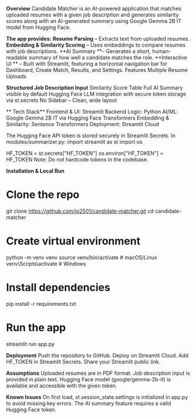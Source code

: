 **Overview**
Candidate Matcher is an AI-powered application that matches uploaded resumes with a given job description and generates similarity scores along with an AI-generated summary using Google Gemma 2B IT model from Hugging Face.

**The app provides:**
**Resume Parsing** – Extracts text from uploaded resumes.
**Embedding & Similarity Scoring** – Uses embeddings to compare resumes with job descriptions.
**AI Summary **–  Generates a short, human-readable summary of how well a candidate matches the role.
**Interactive UI **  – Built with Streamlit, featuring a horizontal navigation bar for Dashboard, Create Match, Results, and Settings.
Features
Multiple Resume Uploads

**Structured Job Description Input**
Similarity Score Table
Full AI Summary visible by default
Hugging Face LLM integration with secure token storage via st.secrets
No Sidebar – Clean, wide layout

** Tech Stack**
Frontend & UI: Streamlit
Backend Logic: Python
AI/ML: Google Gemma 2B IT via Hugging Face Transformers
Embedding & Similarity: Sentence Transformers
Deployment: Streamlit Cloud

The Hugging Face API token is stored securely in Streamlit Secrets.
In modules/summarizer.py:
import streamlit as st
import os

HF_TOKEN = st.secrets["HF_TOKEN"]
os.environ["HF_TOKEN"] = HF_TOKEN
Note: Do not hardcode tokens in the codebase.

**Installation & Local Run**
# Clone the repo
git clone https://github.com/jp2501/candidate-matcher.git
cd candidate-matcher
# Create virtual environment
python -m venv venv
source venv/bin/activate   # macOS/Linux
venv\Scripts\activate      # Windows
# Install dependencies
pip install -r requirements.txt
# Run the app
streamlit run app.py

**Deployment**
Push the repository to GitHub.
Deploy on Streamlit Cloud.
Add HF_TOKEN in Streamlit Secrets.
Share your Streamlit public link.

**Assumptions**
Uploaded resumes are in PDF format.
Job description input is provided in plain text.
Hugging Face model (google/gemma-2b-it) is available and accessible with the given token.

**Known Issues**
On first load, st.session_state.settings is initialized in app.py to avoid missing key errors.
The AI summary feature requires a valid Hugging Face token.
